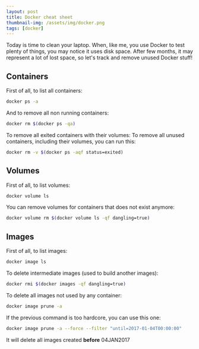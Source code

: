 ```yaml
---
layout: post
title: Docker cheat sheet
thumbnail-img: /assets/img/docker.png
tags: [docker]
---
```


Today is time to clean your laptop. When, like me, you use Docker to test plenty of things, you may notice it uses disk space. After few months, it may represent a lot of lost space, so let's track and remove unused Docker stuff!

## Containers
First of all, to list all containers:
```bash
docker ps -a
```

And to remove all non running containers:
```bash
docker rm $(docker ps -qa)
```

To remove all exited containers with their volumes:
To remove all unused containers, including their volumes, you can run this:
```bash
docker rm -v $(docker ps -aqf status=exited)
```

## Volumes
First of all, to list volumes:
```bash
docker volume ls
```

You can remove volumes for containers that does not exist anymore:
```bash
docker volume rm $(docker volume ls -qf dangling=true)
```

## Images
First of all, to list images:
```bash
docker image ls
```

To delete intermediate images (used to build another images):
```bash
docker rmi $(docker images -qf dangling=true)
```

To delete all images not used by any container: 
```bash
docker image prune -a
```

If the previous command is too hardcore, you can use this one:
```bash
docker image prune -a --force --filter "until=2017-01-04T00:00:00"
```
It will delete all images created **before** 04JAN2017
